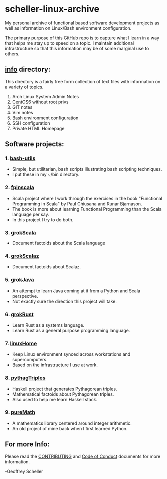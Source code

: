 # scheller-linux-archive
My personal archive of functional based software development projects
as well as information on Linux/Bash environment configuration.

The primary purpose of this GitHub repo is to capture what I learn
in a way that helps me stay up to speed on a topic.  I maintain
additional infrastructure so that this information may be of some
marginal use to others.

## [info](info/) directory:
This directory is a fairly free form collection of
text files with information on a variety of topics.

1. Arch Linux System Admin Notes
2. CentOS6 without root privs
3. GIT notes
4. Vim notes
5. Bash environment configuration
6. SSH configuration
7. Private HTML Homepage 

## Software projects:
### 1. [bash-utils](bash-utils/)
* Simple, but utilitarian, bash scripts illustrating bash scripting techniques.
* I put these in my ~/bin directory.

### 2. [fpinscala](fpinscala/)
* Scala project where I work through the exercises in the book
  "Functional Programming in Scala" by Paul Chiusana and Runar Bjarnason.
* The book is more about learning Functional Programming than the
  Scala language per say.
* In this project I try to do both.

### 3. [grokScala](grokScala/)
* Document factoids about the Scala language

### 4. [grokScalaz](grokScalaz/)
* Document factoids about Scalaz.

### 5. [grokJava](grokJava/)
* An attempt to learn Java coming at it from a Python and Scala perspective.
* Not exactly sure the direction this project will take.

### 6. [grokRust](grokRust/)
* Learn Rust as a systems language.
* Learn Rust as a general purpose programming language.

### 7. [linuxHome](linuxHome/)
* Keep Linux environment synced across workstations and supercomputers.
* Based on the infrastructure I use at work.

### 8. [pythagTriples](pythagTriples/)
* Haskell project that generates Pythagorean triples.
* Mathematical factoids about Pythagorean triples.
* Also used to help me learn Haskell stack.

### 9. [pureMath](pureMath/)
* A mathematics library centered around integer arithmetic.
* An old project of mine back when I first learned Python.

## For more Info:
Please read the
[CONTRIBUTING](CONTRIBUTING.md)
and
[Code of Conduct](CODE_OF_CONDUCT.md)
documents for more information.

-Geoffrey Scheller
